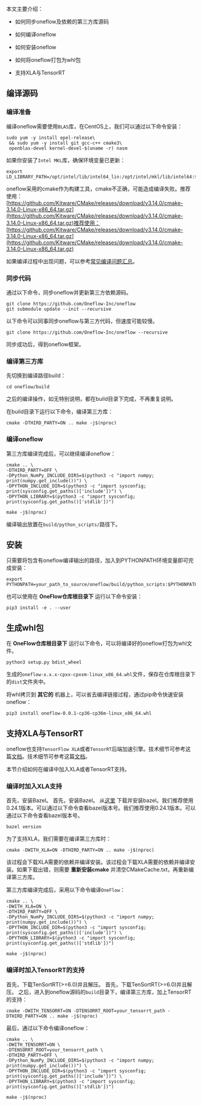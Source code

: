 

本文主要介绍：

* 如何同步oneflow及依赖的第三方库源码

* 如何编译oneflow

* 如何安装oneflow

* 如何将oneflow打包为whl包

* 支持XLA与TensorRT

## 编译源码

### 编译准备

编译oneflow需要使用`BLAS`库，在CentOS上，我们可以通过以下命令安装：

```shell
sudo yum -y install epel-release\
 && sudo yum -y install git gcc-c++ cmake3\
 openblas-devel kernel-devel-$(uname -r) nasm
```

如果你安装了`Intel MKL`库，确保环境变量已更新：

```shell
export LD_LIBRARY_PATH=/opt/intel/lib/intel64_lin:/opt/intel/mkl/lib/intel64:$LD_LIBRARY_PATH
```

oneflow采用的cmake作为构建工具，cmake不正确，可能造成编译失败。推荐使用： [https://github.com/Kitware/CMake/releases/download/v3.14.0/cmake-3.14.0-Linux-x86_64.tar.gz](https://github.com/Kitware/CMake/releases/download/v3.14.0/cmake-3.14.0-Linux-x86_64.tar.gz)推荐使用： [https://github.com/Kitware/CMake/releases/download/v3.14.0/cmake-3.14.0-Linux-x86_64.tar.gz](https://github.com/Kitware/CMake/releases/download/v3.14.0/cmake-3.14.0-Linux-x86_64.tar.gz)

如果编译过程中出现问题，可以参考[常见编译问题汇总](troubleshooting.md)。

### 同步代码

通过以下命令，同步oneflow并更新第三方依赖源码。

```shell
git clone https://github.com/Oneflow-Inc/oneflow
git submodule update --init --recursive
```

以下命令可以同事同步oneflow与第三方代码，但速度可能较慢。
```shell
git clone https://github.com/Oneflow-Inc/oneflow --recursive
```


同步成功后，得到oneflow框架。

### 编译第三方库

先切换到编译路径build：

```shell
cd oneflow/build
```

之后的编译操作，如无特别说明，都在build目录下完成，不再重复说明。

在build目录下运行以下命令，编译第三方库：
```shell
cmake -DTHIRD_PARTY=ON .. make -j$(nproc)
```

### 编译oneflow

第三方库编译完成后，可以继续编译oneflow：

```shell
cmake .. \
-DTHIRD_PARTY=OFF \
-DPython_NumPy_INCLUDE_DIRS=$(python3 -c "import numpy; print(numpy.get_include())") \
-DPYTHON_INCLUDE_DIR=$(python3 -c "import sysconfig; print(sysconfig.get_paths()['include'])") \
-DPYTHON_LIBRARY=$(python3 -c "import sysconfig; print(sysconfig.get_paths()['stdlib'])")

make -j$(nproc)
```

编译输出放置在`build/python_scripts/`路径下。

## 安装

只需要将包含有oneflow编译输出的路径，加入到PYTHONPATH环境变量即可完成安装：
```shell
export PYTHONPATH=your_path_to_source/oneflow/build/python_scripts:$PYTHONPATH
```

也可以使用在 **OneFlow仓库根目录下** 运行以下命令安装：
```shell
pip3 install -e . --user
```

## 生成whl包

在  **OneFlow仓库根目录下** 运行以下命令，可以将编译好的oneflow打包为whl文件。

```shell
python3 setup.py bdist_wheel
```

生成的`oneflow-x.x.x-cpxx-cpxxm-linux_x86_64.whl`文件，保存在仓库根目录下的`dist`文件夹中。

将whl拷贝到 **其它的** 机器上，可以省去编译链接过程，通过pip命令快速安装oneflow：
```shell
pip3 install oneflow-0.0.1-cp36-cp36m-linux_x86_64.whl
```


## 支持XLA与TensorRT

oneflow也支持`TensorFlow XLA`或者`TensorRT`后端加速引擎。技术细节可参考这篇[文档](https://github.com/Oneflow-Inc/oneflow/blob/develop/oneflow/xrt/README.md)。技术细节可参考这篇[文档](https://github.com/Oneflow-Inc/oneflow/blob/develop/oneflow/xrt/README.md)。

本节介绍如何在编译中加入XLA或者TensorRT支持。

### 编译时加入XLA支持

首先，安装Bazel。 首先，安装Bazel。 从[这里](https://docs.bazel.build/versions/1.0.0/bazel-overview.html) 下载并安装bazel。我们推荐使用0.24.1版本。可以通过以下命令查看bazel版本号。我们推荐使用0.24.1版本。可以通过以下命令查看bazel版本号。

```shell
bazel version
```

为了支持XLA，我们需要在编译第三方库时：
```shell
cmake -DWITH_XLA=ON -DTHIRD_PARTY=ON .. make -j$(nproc)
```

该过程会下载XLA需要的依赖并编译安装。该过程会下载XLA需要的依赖并编译安装。如果下载出错，则需要 **重新安装cmake** 并清空CMakeCache.txt，再重新编译第三方库。

第三方库编译完成后，采用以下命令编译`OneFlow`：

```shell
cmake .. \
-DWITH_XLA=ON \
-DTHIRD_PARTY=OFF \
-DPython_NumPy_INCLUDE_DIRS=$(python3 -c "import numpy; print(numpy.get_include())") \
-DPYTHON_INCLUDE_DIR=$(python3 -c "import sysconfig; print(sysconfig.get_paths()['include'])") \
-DPYTHON_LIBRARY=$(python3 -c "import sysconfig; print(sysconfig.get_paths()['stdlib'])")

make -j$(nproc)
```

### 编译时加入TensorRT的支持

首先，下载TenSortRT(>=6.0)并且解压。 首先，下载TenSortRT(>=6.0)并且解压。 之后，进入到oneflow源码的`build`目录下，编译第三方库，加上TensorRT的支持：

```shell
cmake -DWITH_TENSORRT=ON -DTENSORRT_ROOT=your_tensorrt_path -DTHIRD_PARTY=ON .. make -j$(nproc)
```

最后，通过以下命令编译oneflow：

```shell
cmake .. \
-DWITH_TENSORRT=ON \
-DTENSORRT_ROOT=your_tensorrt_path \
-DTHIRD_PARTY=OFF \
-DPython_NumPy_INCLUDE_DIRS=$(python3 -c "import numpy; print(numpy.get_include())") \
-DPYTHON_INCLUDE_DIR=$(python3 -c "import sysconfig; print(sysconfig.get_paths()['include'])") \
-DPYTHON_LIBRARY=$(python3 -c "import sysconfig; print(sysconfig.get_paths()['stdlib'])")

make -j$(nproc)
```
